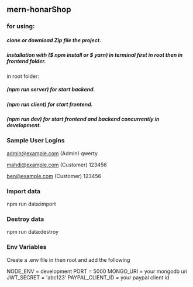 ## mern-honarShop
<h3>for using:</h3>
<h5>clone or download Zip file the project.</h5>
<h5>installation with ($ npm install or $ yarn) in terminal first in root then in frontend folder.</h5>

in root folder:
<h5>(npm run server) for start backend.</h5>
<h5>(npm run client) for start frontend.</h5>
<h5>(npm run dev) for start frontend and backend concurrently in development.</h5>

### Sample User Logins

admin@example.com (Admin)
qwerty

mahdi@example.com (Customer)
123456

ben@example.com (Customer)
123456

### Import data
npm run data:import

### Destroy data
npm run data:destroy

### Env Variables
Create a .env file in then root and add the following

NODE_ENV = development
PORT = 5000
MONGO_URI = your mongodb uri
JWT_SECRET = 'abc123'
PAYPAL_CLIENT_ID = your paypal client id


